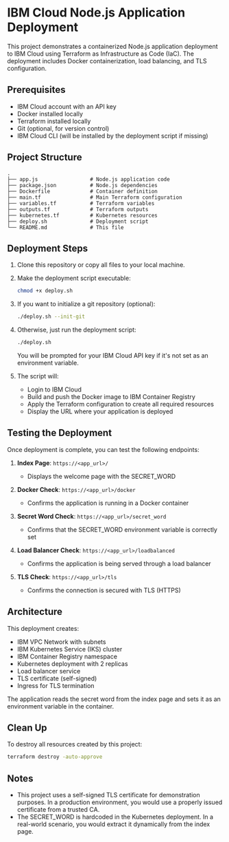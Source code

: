 # IBM Cloud Node.js Application Deployment

This project demonstrates a containerized Node.js application deployment to IBM Cloud using Terraform as Infrastructure as Code (IaC). The deployment includes Docker containerization, load balancing, and TLS configuration.

## Prerequisites

- IBM Cloud account with an API key
- Docker installed locally
- Terraform installed locally
- Git (optional, for version control)
- IBM Cloud CLI (will be installed by the deployment script if missing)

## Project Structure

```
.
├── app.js                 # Node.js application code
├── package.json           # Node.js dependencies
├── Dockerfile             # Container definition
├── main.tf                # Main Terraform configuration
├── variables.tf           # Terraform variables
├── outputs.tf             # Terraform outputs
├── kubernetes.tf          # Kubernetes resources
├── deploy.sh              # Deployment script
└── README.md              # This file
```

## Deployment Steps

1. Clone this repository or copy all files to your local machine.

2. Make the deployment script executable:
   ```bash
   chmod +x deploy.sh
   ```

3. If you want to initialize a git repository (optional):
   ```bash
   ./deploy.sh --init-git
   ```

4. Otherwise, just run the deployment script:
   ```bash
   ./deploy.sh
   ```

   You will be prompted for your IBM Cloud API key if it's not set as an environment variable.

5. The script will:
   - Login to IBM Cloud
   - Build and push the Docker image to IBM Container Registry
   - Apply the Terraform configuration to create all required resources
   - Display the URL where your application is deployed

## Testing the Deployment

Once deployment is complete, you can test the following endpoints:

1. **Index Page**: `https://<app_url>/`
   - Displays the welcome page with the SECRET_WORD

2. **Docker Check**: `https://<app_url>/docker`
   - Confirms the application is running in a Docker container

3. **Secret Word Check**: `https://<app_url>/secret_word`
   - Confirms that the SECRET_WORD environment variable is correctly set

4. **Load Balancer Check**: `https://<app_url>/loadbalanced`
   - Confirms the application is being served through a load balancer

5. **TLS Check**: `https://<app_url>/tls`
   - Confirms the connection is secured with TLS (HTTPS)

## Architecture

This deployment creates:

- IBM VPC Network with subnets
- IBM Kubernetes Service (IKS) cluster
- IBM Container Registry namespace
- Kubernetes deployment with 2 replicas
- Load balancer service
- TLS certificate (self-signed)
- Ingress for TLS termination

The application reads the secret word from the index page and sets it as an environment variable in the container.

## Clean Up

To destroy all resources created by this project:

```bash
terraform destroy -auto-approve
```

## Notes

- This project uses a self-signed TLS certificate for demonstration purposes. In a production environment, you would use a properly issued certificate from a trusted CA.
- The SECRET_WORD is hardcoded in the Kubernetes deployment. In a real-world scenario, you would extract it dynamically from the index page.
